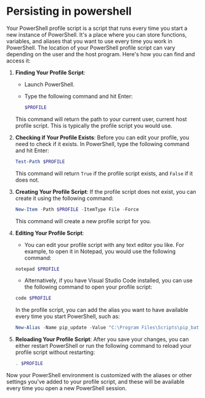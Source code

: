 # Persisting in powershell

Your PowerShell profile script is a script that runs every time you start a new instance of PowerShell. It's a place where you can store functions, variables, and aliases that you want to use every time you work in PowerShell. The location of your PowerShell profile script can vary depending on the user and the host program. Here's how you can find and access it:

1. **Finding Your Profile Script**:
   - Launch PowerShell.
   - Type the following command and hit Enter:

     ```powershell
     $PROFILE
     ```

    This command will return the path to your current user, current host profile script. This is typically the profile script you would use.

2. **Checking if Your Profile Exists**:
    Before you can edit your profile, you need to check if it exists. In PowerShell, type the following command and hit Enter:

    ```powershell
    Test-Path $PROFILE
    ```

    This command will return `True` if the profile script exists, and `False` if it does not.

3. **Creating Your Profile Script**:
    If the profile script does not exist, you can create it using the following command:

    ```powershell
    New-Item -Path $PROFILE -ItemType File -Force
    ```

    This command will create a new profile script for you.

4. **Editing Your Profile Script**:
    - You can edit your profile script with any text editor you like. For example, to open it in Notepad, you would use the following command:

    ```powershell
    notepad $PROFILE
    ```

    - Alternatively, if you have Visual Studio Code installed, you can use the following command to open your profile script:

    ```powershell
    code $PROFILE
    ```

    In the profile script, you can add the alias you want to have available every time you start PowerShell, such as:

    ```powershell
    New-Alias -Name pip_update -Value "C:\Program Files\Scripts\pip_batch_update.py"
    ```

5. **Reloading Your Profile Script**:
    After you save your changes, you can either restart PowerShell or run the following command to reload your profile script without restarting:

    ```powershell
    . $PROFILE
    ```

Now your PowerShell environment is customized with the aliases or other settings you've added to your profile script, and these will be available every time you open a new PowerShell session.
